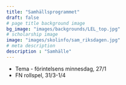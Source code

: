 ```yaml
---
title: "Samhällsprogrammet"
draft: false
# page title background image
bg_image: "images/backgrounds/LEL_top.jpg"
# scholarship image
image: "images/skolinfo/sam_riksdagen.jpg"
# meta description
description : "Samhälle"
---
```


* Tema - förintelsens minnesdag, 27/1 
* FN rollspel, 31/3-1/4
